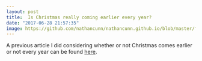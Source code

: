 ```yaml
---
layout: post
title:  Is Christmas really coming earlier every year?
date: "2017-06-28 21:57:35"
image: https://github.com/nathancunn/nathancunn.github.io/blob/master/figure/source/is-christmas-really-coming-earlier/2017-06-28-is-christmas-really-coming-earlier/christmas.png?raw=true
---
```


A previous article I did considering whether or not Christmas comes earlier or not every year can be found [here](https://www.statslife.org.uk/culture/3108-is-christmas-really-coming-earlier-maybe-but-not-as-early-as-august).
